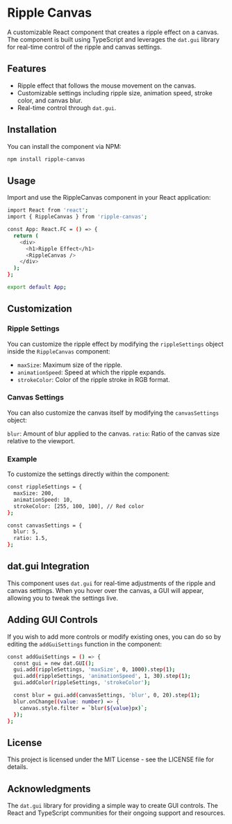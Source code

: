 # Ripple Canvas

A customizable React component that creates a ripple effect on a canvas. The component is built using TypeScript and leverages the `dat.gui` library for real-time control of the ripple and canvas settings.

## Features

- Ripple effect that follows the mouse movement on the canvas.
- Customizable settings including ripple size, animation speed, stroke color, and canvas blur.
- Real-time control through `dat.gui`.

## Installation

You can install the component via NPM:

```bash
npm install ripple-canvas
``` 

## Usage

Import and use the RippleCanvas component in your React application:

```bash
import React from 'react';
import { RippleCanvas } from 'ripple-canvas';

const App: React.FC = () => {
  return (
    <div>
      <h1>Ripple Effect</h1>
      <RippleCanvas />
    </div>
  );
};

export default App;
``` 

## Customization

### Ripple Settings

You can customize the ripple effect by modifying the `rippleSettings` object inside the `RippleCanvas` component:

- `maxSize`: Maximum size of the ripple.
- `animationSpeed`: Speed at which the ripple expands.
- `strokeColor`: Color of the ripple stroke in RGB format.

### Canvas Settings

You can also customize the canvas itself by modifying the `canvasSettings` object:

`blur`: Amount of blur applied to the canvas.
`ratio`: Ratio of the canvas size relative to the viewport.

### Example
To customize the settings directly within the component:

```bash
const rippleSettings = {
  maxSize: 200,
  animationSpeed: 10,
  strokeColor: [255, 100, 100], // Red color
};

const canvasSettings = {
  blur: 5,
  ratio: 1.5,
};
```

## dat.gui Integration
This component uses `dat.gui` for real-time adjustments of the ripple and canvas settings. When you hover over the canvas, a GUI will appear, allowing you to tweak the settings live.

## Adding GUI Controls
If you wish to add more controls or modify existing ones, you can do so by editing the `addGuiSettings` function in the component:

```bash
const addGuiSettings = () => {
  const gui = new dat.GUI();
  gui.add(rippleSettings, 'maxSize', 0, 1000).step(1);
  gui.add(rippleSettings, 'animationSpeed', 1, 30).step(1);
  gui.addColor(rippleSettings, 'strokeColor');

  const blur = gui.add(canvasSettings, 'blur', 0, 20).step(1);
  blur.onChange((value: number) => {
    canvas.style.filter = `blur(${value}px)`;
  });
};
```

## License
This project is licensed under the MIT License - see the LICENSE file for details.

## Acknowledgments
The `dat.gui` library for providing a simple way to create GUI controls.
The React and TypeScript communities for their ongoing support and resources.